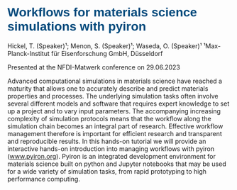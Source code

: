 # <font style="color:#004A7C" face="Helvetica" > Workflows for materials science simulations with pyiron </font>

Hickel, T. (Speaker)¹; Menon, S. (Speaker)¹; Waseda, O. (Speaker)¹
¹Max-Planck-Institut für Eisenforschung GmbH, Düsseldorf

Presented at the NFDI-Matwerk conference on 29.06.2023


Advanced computational simulations in materials science have reached a maturity that allows one to accurately describe and predict materials properties and processes. The underlying simulation tasks often involve several different models and software that requires expert knowledge to set up a project and to vary input parameters. The accompanying increasing complexity of simulation protocols means that the workflow along the simulation chain becomes an integral part of research. Effective workflow management therefore is important for efficient research and transparent and reproducible results. In this hands-on tutorial we will provide an interactive hands-on introduction into managing workflows with pyiron (www.pyiron.org). Pyiron is an integrated development environment for materials science built on python and Jupyter notebooks that may be used for a wide variety of simulation tasks, from rapid prototyping to high performance computing.



```{tableofcontents}
```
